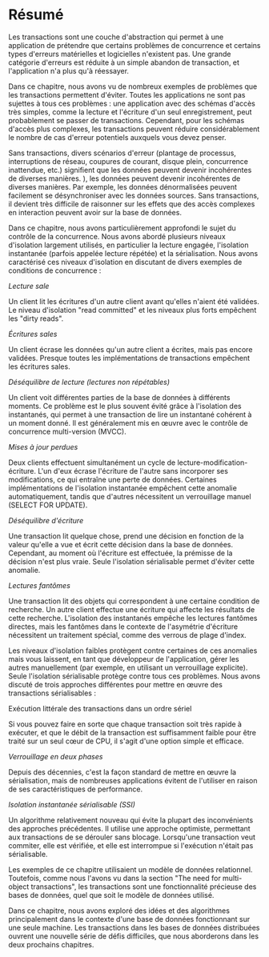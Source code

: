 # Résumé

 Les transactions sont une couche d'abstraction qui permet à une application de prétendre que certains problèmes de concurrence et certains types d'erreurs matérielles et logicielles n'existent pas. Une grande catégorie d'erreurs est réduite à un simple abandon de transaction, et l'application n'a plus qu'à réessayer.

Dans ce chapitre, nous avons vu de nombreux exemples de problèmes que les transactions permettent d'éviter. Toutes les applications ne sont pas sujettes à tous ces problèmes : une application avec des schémas d'accès très simples, comme la lecture et l'écriture d'un seul enregistrement, peut probablement se passer de transactions. Cependant, pour les schémas d'accès plus complexes, les transactions peuvent réduire considérablement le nombre de cas d'erreur potentiels auxquels vous devez penser.

Sans transactions, divers scénarios d'erreur (plantage de processus, interruptions de réseau, coupures de courant, disque plein, concurrence inattendue, etc.) signifient que les données peuvent devenir incohérentes de diverses manières. ), les données peuvent devenir incohérentes de diverses manières. Par exemple, les données dénormalisées peuvent facilement se désynchroniser avec les données sources. Sans transactions, il devient très difficile de raisonner sur les effets que des accès complexes en interaction peuvent avoir sur la base de données.

Dans ce chapitre, nous avons particulièrement approfondi le sujet du contrôle de la concurrence. Nous avons abordé plusieurs niveaux d'isolation largement utilisés, en particulier la lecture engagée, l'isolation instantanée (parfois appelée lecture répétée) et la sérialisation. Nous avons caractérisé ces niveaux d'isolation en discutant de divers exemples de conditions de concurrence :

*Lecture sale*

Un client lit les écritures d'un autre client avant qu'elles n'aient été validées. Le niveau d'isolation "read committed" et les niveaux plus forts empêchent les "dirty reads".

*Écritures sales*

Un client écrase les données qu'un autre client a écrites, mais pas encore validées. Presque toutes les implémentations de transactions empêchent les écritures sales.

*Déséquilibre de lecture (lectures non répétables)*

Un client voit différentes parties de la base de données à différents moments. Ce problème est le plus souvent évité grâce à l'isolation des instantanés, qui permet à une transaction de lire un instantané cohérent à un moment donné. Il est généralement mis en œuvre avec le contrôle de concurrence multi-version (MVCC).

*Mises à jour perdues*

Deux clients effectuent simultanément un cycle de lecture-modification-écriture. L'un d'eux écrase l'écriture de l'autre sans incorporer ses modifications, ce qui entraîne une perte de données. Certaines implémentations de l'isolation instantanée empêchent cette anomalie automatiquement, tandis que d'autres nécessitent un verrouillage manuel (SELECT FOR UPDATE).

*Déséquilibre d'écriture*

Une transaction lit quelque chose, prend une décision en fonction de la valeur qu'elle a vue et écrit cette décision dans la base de données. Cependant, au moment où l'écriture est effectuée, la prémisse de la décision n'est plus vraie. Seule l'isolation sérialisable permet d'éviter cette anomalie.

*Lectures fantômes*

Une transaction lit des objets qui correspondent à une certaine condition de recherche. Un autre client effectue une écriture qui affecte les résultats de cette recherche. L'isolation des instantanés empêche les lectures fantômes directes, mais les fantômes dans le contexte de l'asymétrie d'écriture nécessitent un traitement spécial, comme des verrous de plage d'index.

Les niveaux d'isolation faibles protègent contre certaines de ces anomalies mais vous laissent, en tant que développeur de l'application, gérer les autres manuellement (par exemple, en utilisant un verrouillage explicite). Seule l'isolation sérialisable protège contre tous ces problèmes. Nous avons discuté de trois approches différentes pour mettre en œuvre des transactions sérialisables :

Exécution littérale des transactions dans un ordre sériel

Si vous pouvez faire en sorte que chaque transaction soit très rapide à exécuter, et que le débit de la transaction est suffisamment faible pour être traité sur un seul cœur de CPU, il s'agit d'une option simple et efficace.

*Verrouillage en deux phases*

Depuis des décennies, c'est la façon standard de mettre en œuvre la sérialisation, mais de nombreuses applications évitent de l'utiliser en raison de ses caractéristiques de performance.

*Isolation instantanée sérialisable (SSI)*

Un algorithme relativement nouveau qui évite la plupart des inconvénients des approches précédentes. Il utilise une approche optimiste, permettant aux transactions de se dérouler sans blocage. Lorsqu'une transaction veut commiter, elle est vérifiée, et elle est interrompue si l'exécution n'était pas sérialisable.

Les exemples de ce chapitre utilisaient un modèle de données relationnel. Toutefois, comme nous l'avons vu dans la section "The need for multi-object transactions", les transactions sont une fonctionnalité précieuse des bases de données, quel que soit le modèle de données utilisé.

Dans ce chapitre, nous avons exploré des idées et des algorithmes principalement dans le contexte d'une base de données fonctionnant sur une seule machine. Les transactions dans les bases de données distribuées ouvrent une nouvelle série de défis difficiles, que nous aborderons dans les deux prochains chapitres. 
